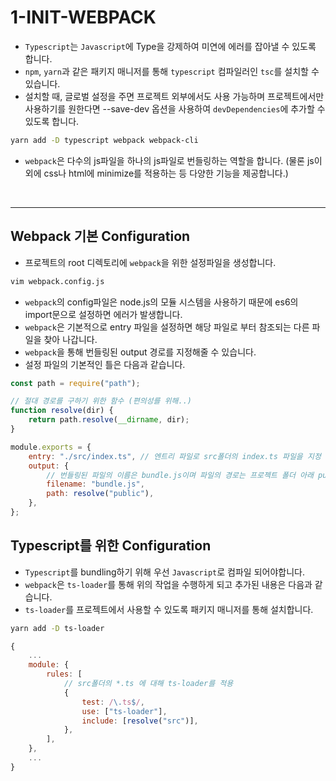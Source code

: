 # 1-INIT-WEBPACK

-   `Typescript`는 `Javascript`에 Type을 강제하여 미연에 에러를 잡아낼 수 있도록 합니다.
-   `npm`, `yarn`과 같은 패키지 매니저를 통해 `typescript` 컴파일러인 `tsc`를 설치할 수 있습니다.
-   설치할 때, 글로벌 설정을 주면 프로젝트 외부에서도 사용 가능하며 프로젝트에서만 사용하기를 원한다면 --save-dev 옵션을 사용하여 `devDependencies`에 추가할 수 있도록 합니다.

```bash
yarn add -D typescript webpack webpack-cli
```

-   `webpack`은 다수의 js파일을 하나의 js파일로 번들링하는 역할을 합니다. (물론 js이외에 css나 html에 minimize를 적용하는 등 다양한 기능을 제공합니다.)

<br/>

---

## Webpack 기본 Configuration

-   프로젝트의 root 디렉토리에 `webpack`을 위한 설정파일을 생성합니다.

```sh
vim webpack.config.js
```

-   `webpack`의 config파일은 node.js의 모듈 시스템을 사용하기 때문에 es6의 import문으로 설정하면 에러가 발생합니다.
-   `webpack`은 기본적으로 entry 파일을 설정하면 해당 파일로 부터 참조되는 다른 파일을 찾아 나갑니다.
-   `webpack`을 통해 번들링된 output 경로를 지정해줄 수 있습니다.
-   설정 파일의 기본적인 틀은 다음과 같습니다.

```javascript
const path = require("path");

// 절대 경로를 구하기 위한 함수 (편의성를 위해..)
function resolve(dir) {
    return path.resolve(__dirname, dir);
}

module.exports = {
    entry: "./src/index.ts", // 엔트리 파일로 src폴더의 index.ts 파일을 지정
    output: {
        // 번들링된 파일의 이름은 bundle.js이며 파일의 경로는 프로젝트 폴더 아래 public 폴더로 지정
        filename: "bundle.js",
        path: resolve("public"),
    },
};
```

## Typescript를 위한 Configuration

-   `Typescript`를 bundling하기 위해 우선 `Javascript`로 컴파일 되어야합니다.
-   `webpack`은 `ts-loader`를 통해 위의 작업을 수행하게 되고 추가된 내용은 다음과 같습니다.
-   `ts-loader`를 프로젝트에서 사용할 수 있도록 패키지 매니저를 통해 설치합니다.

```bash
yarn add -D ts-loader
```

```javascript
{
    ...
    module: {
        rules: [
            // src폴더의 *.ts 에 대해 ts-loader를 적용
            {
                test: /\.ts$/,
                use: ["ts-loader"],
                include: [resolve("src")],
            },
        ],
    },
    ...
}
```

